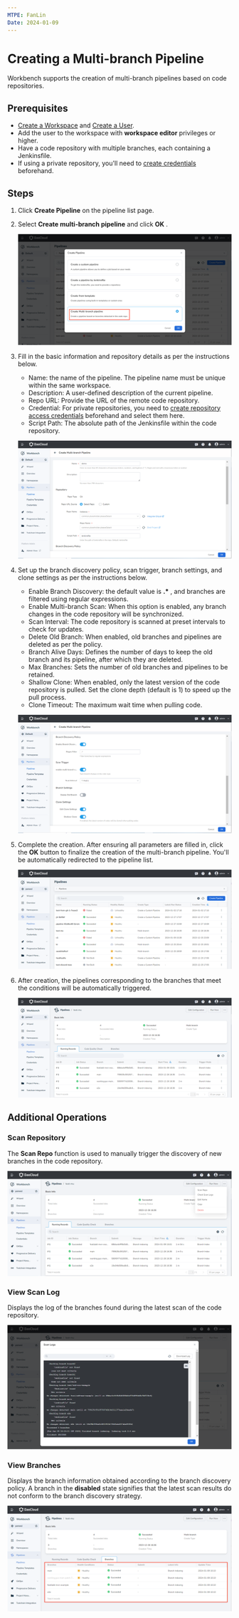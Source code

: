 ```yaml
---
MTPE: FanLin
Date: 2024-01-09
---
```


# Creating a Multi-branch Pipeline

Workbench supports the creation of multi-branch pipelines based on code repositories.

## Prerequisites

- [Create a Workspace](../../../../ghippo/user-guide/workspace/workspace.md) and [Create a User](../../../../ghippo/user-guide/access-control/user.md).
- Add the user to the workspace with __workspace editor__ privileges or higher.
- Have a code repository with multiple branches, each containing a Jenkinsfile.
- If using a private repository, you'll need to [create credentials](../credential.md) beforehand.

## Steps

1. Click __Create Pipeline__ on the pipeline list page.

2. Select __Create multi-branch pipeline__ and click __OK__ .

    ![Create Pipeline](../../../images/mutilpipeline01.png)

3. Fill in the basic information and repository details as per the instructions below.

    - Name: the name of the pipeline. The pipeline name must be unique within the same workspace.
    - Description: A user-defined description of the current pipeline.
    - Repo URL: Provide the URL of the remote code repository.
    - Credential: For private repositories, you need to [create repository access credentials](../credential.md) beforehand and select them here.
    - Script Path: The absolute path of the Jenkinsfile within the code repository.

    ![Basic Info](../../../images/mutilpipeline02.png)

4. Set up the branch discovery policy, scan trigger, branch settings, and clone settings as per the instructions below.

    - Enable Branch Discovery: the default value is __.*__ , and branches are filtered using regular expressions.
    - Enable Multi-branch Scan: When this option is enabled, any branch changes in the code repository will be synchronized.
    - Scan Interval: The code repository is scanned at preset intervals to check for updates.
    - Delete Old Branch: When enabled, old branches and pipelines are deleted as per the policy.
    - Branch Alive Days: Defines the number of days to keep the old branch and its pipeline, after which they are deleted.
    - Max Branches: Sets the number of old branches and pipelines to be retained.
    - Shallow Clone: When enabled, only the latest version of the code repository is pulled. Set the clone depth (default is 1) to speed up the pull process.
    - Clone Timeout: The maximum wait time when pulling code.

    ![Parameters](../../../images/mutilpipeline03.png)

5. Complete the creation. After ensuring all parameters are filled in, click the __OK__ button to finalize the creation of the multi-branch pipeline. You'll be automatically redirected to the pipeline list.

    ![Successfully Created](../../../images/mutilpipeline04.png)

6. After creation, the pipelines corresponding to the branches that meet the conditions will be automatically triggered.

    ![Multi-branch Pipeline](../../../images/mutilpipeline05.png)

## Additional Operations

### Scan Repository

The __Scan Repo__ function is used to manually trigger the discovery of new branches in the code repository.

![Scan Repo](../../../images/mutilpipeline06.png)

### View Scan Log

Displays the log of the branches found during the latest scan of the code repository.

![Scan Log](../../../images/mutilpipeline07.png)

### View Branches

Displays the branch information obtained according to the branch discovery policy. A branch in the __disabled__ state signifies that the latest scan results do not conform to the branch discovery strategy.

![View Branches](../../../images/mutilpipeline08.png)